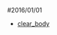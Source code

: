 #2016/01/01
 - [clear_body](https://bigdata-mindstorms.github.io/d3-playground/#https://bigdata-mindstorms.github.io/d3-playground/ontouchstart/2016/01/01/clear_body.js)
